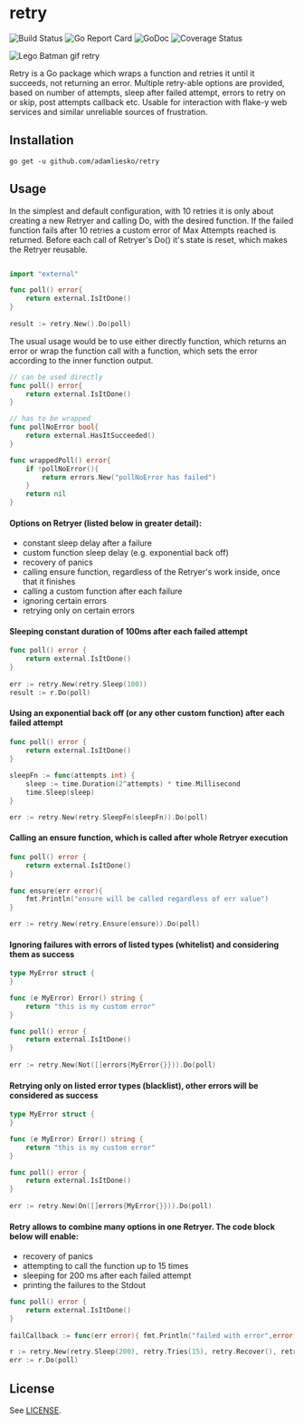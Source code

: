 # retry
![Build Status](https://secure.travis-ci.org/adamliesko/retry.svg)
![Go Report Card](https://goreportcard.com/badge/github.com/adamliesko/retry)
![GoDoc](https://godoc.org/github.com/adamliesko/retry?status.svg)
![Coverage Status](https://img.shields.io/coveralls/adamliesko/retry.svg)

![Lego Batman gif retry](https://media.giphy.com/media/JJhiRdcYfcokU/giphy.gif)

Retry is a Go package which wraps a function and retries it until it succeeds, not returning an error. Multiple retry-able
options are provided, based on number of attempts, sleep after failed attempt, errors to retry on or skip, post attempts
callback etc. Usable for interaction with flake-y web services and similar unreliable sources of frustration.

## Installation

```
go get -u github.com/adamliesko/retry
```

## Usage

In the simplest and default configuration, with 10 retries it is only about creating a new Retryer and calling Do, with
the desired function. If the failed function fails after 10 retries a custom error of Max Attempts reached is returned.
Before each call of Retryer's Do() it's state is reset, which makes the Retryer reusable.
```go

import "external"

func poll() error{
    return external.IsItDone() 
}
    
result := retry.New().Do(poll)
```

The usual usage would be to use either directly function, which returns an error or wrap the function call with a function,
which sets the error according to the inner function output.

```go
// can be used directly
func poll() error{
    return external.IsItDone() 
}

// has to be wrapped
func pollNoError bool{
	return external.HasItSucceeded()
}

func wrappedPoll() error{
	if !pollNoError(){
	    return errors.New("pollNoError has failed")
	}
	return nil
}
```

#### Options on Retryer (listed below in greater detail):
- constant sleep delay after a failure
- custom function sleep delay (e.g. exponential back off)
- recovery of panics
- calling ensure function, regardless of the Retryer's work inside, once that it finishes
- calling a custom function after each failure
- ignoring certain errors
- retrying only on certain errors

#### Sleeping constant duration of 100ms after each failed attempt
```go
func poll() error {
    return external.IsItDone() 
}
    
err := retry.New(retry.Sleep(100))
result := r.Do(poll)
```


#### Using an exponential back off (or any other custom function) after each failed attempt
```go
func poll() error {
    return external.IsItDone()
}
        
sleepFn := func(attempts int) {
    sleep := time.Duration(2^attempts) * time.Millisecond
    time.Sleep(sleep)
}

err := retry.New(retry.SleepFn(sleepFn)).Do(poll)
```

#### Calling an ensure function, which is called after whole Retryer execution
```go
func poll() error {
    return external.IsItDone()
}
        
func ensure(err error){
	fmt.Println("ensure will be called regardless of err value")
}

err := retry.New(retry.Ensure(ensure)).Do(poll)
```

#### Ignoring failures with errors of listed types (whitelist) and considering them as success
```go
type MyError struct {
}

func (e MyError) Error() string {
	return "this is my custom error"
}

func poll() error {
    return external.IsItDone()
}
        
err := retry.New(Not([]errors{MyError{}})).Do(poll)
```

#### Retrying only on listed error types (blacklist), other errors will be considered as success
```go
type MyError struct {
}

func (e MyError) Error() string {
	return "this is my custom error"
}

func poll() error {
    return external.IsItDone()
}
        
err := retry.New(On([]errors{MyError{}})).Do(poll)
```

#### Retry allows to combine many options in one Retryer. The code block below will enable:

- recovery of panics
- attempting to call the function up to 15 times
- sleeping for 200 ms after each failed attempt
- printing the failures to the Stdout

```go
func poll() error {
    return external.IsItDone()
}
     
failCallback := func(err error){ fmt.Println("failed with error",error) }

r := retry.New(retry.Sleep(200), retry.Tries(15), retry.Recover(), retry.AfterEachFail(failCallback)
err := r.Do(poll)
```

## License
See [LICENSE](LICENSE).